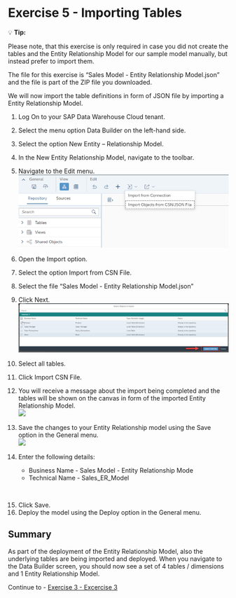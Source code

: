 # Exercise 5 - Importing Tables

:bulb: **Tip:** </p>
Please note, that this exercise is only required in case you did not create the tables and the Entity Relationship Model for our sample model manually, but instead prefer to import them.

The file for this exercise is “Sales Model - Entity Relationship Model.json” and the file is part of the ZIP file you downloaded.

We will now import the table definitions in form of JSON file by importing a Entity Relationship Model.
1. Log On to your SAP Data Warehouse Cloud tenant.
2. Select the menu option Data Builder on the left-hand side.
3. Select the option New Entity – Relationship Model.
4. In the New Entity Relationship Model, navigate to the toolbar.
5. Navigate to the Edit menu.
<br>![](images/00_00_0051.png)

6. Open the Import option.
7. Select the option Import from CSN File.
8. Select the file “Sales Model - Entity Relationship Model.json”
9. Click Next.
<br>![](images/00_00_0052.png)

10. Select all tables.
11. Click Import CSN File.
12. You will receive a message about the import being completed and the tables will be shown on the canvas in form of the imported Entity Relationship Model.
<br>![](images/00_00_0053.png)

13. Save the changes to your Entity Relationship model using the Save option in the General menu.
<br>![](images/00_00_0054.png)

14. Enter the following details:<br><ul><li>Business Name - Sales Model - Entity Relationship Mode</li><li>Technical Name - Sales_ER_Model
<br>  
  
15. Click Save.
16. Deploy the model using the Deploy option in the General menu.

## Summary

As part of the deployment of the Entity Relationship Model, also the underlying tables are being imported and deployed. When you navigate to the Data Builder screen, you should now see a set of 4 tables / dimensions and 1 Entity Relationship Model.

Continue to - [Exercise 3 - Excercise 3 ](../ex3/README.md)
